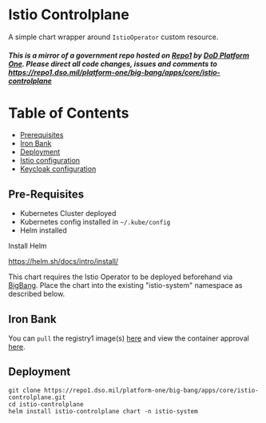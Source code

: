 # Istio Controlplane

A simple chart wrapper around `IstioOperator` custom resource.

#### _This is a mirror of a government repo hosted on [Repo1](https://repo1.dso.mil/) by [DoD Platform One](http://p1.dso.mil/).  Please direct all code changes, issues and comments to https://repo1.dso.mil/platform-one/big-bang/apps/core/istio-controlplane_

# Table of Contents
- [Prerequisites](#pre-requisites)
- [Iron Bank](#iron-bank-istio-controlplane)
- [Deployment](#deploy-istio-controlplane)
- [Istio configuration](docs/README.md)
- [Keycloak configuration](docs/KEYCLOAK.md)

## Pre-Requisites

* Kubernetes Cluster deployed
* Kubernetes config installed in `~/.kube/config`
* Helm installed

Install Helm

https://helm.sh/docs/intro/install/

This chart requires the Istio Operator to be deployed beforehand via [BigBang](). Place the chart into the existing "istio-system" namespace as described below.

## Iron Bank

You can `pull` the registry1 image(s) [here](https://registry1.dso.mil/harbor/projects/3/repositories/opensource%2Fistio-1.7%2Fpilot-1.7) and view the container approval [here](https://ironbank.dso.mil/ironbank/repomap/opensource/istio-1.7).

## Deployment
```
git clone https://repo1.dso.mil/platform-one/big-bang/apps/core/istio-controlplane.git
cd istio-controlplane
helm install istio-controlplane chart -n istio-system
```
